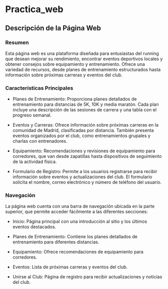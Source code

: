 # Practica_web

## Descripción de la Página Web
### Resumen
Esta página web es una plataforma diseñada para entusiastas del running que desean mejorar su rendimiento, encontrar eventos deportivos locales y obtener consejos sobre equipamiento y entrenamiento. Ofrece una variedad de recursos, desde planes de entrenamiento estructurados hasta información sobre próximas carreras y eventos del club.

### Características Principales
- Planes de Entrenamiento: Proporciona planes detallados de entrenamiento para distancias de 5K, 10K y media maratón. Cada plan incluye una descripción de las sesiones de carrera y una tabla con el progreso semanal.

- Eventos y Carreras: Ofrece información sobre próximas carreras en la comunidad de Madrid, clasificadas por distancia. También presenta eventos organizados por el club, como entrenamientos grupales y charlas con entrenadores.

- Equipamiento: Recomendaciones y revisiones de equipamiento para corredores, que van desde zapatillas hasta dispositivos de seguimiento de la actividad física.

- Formulario de Registro: Permite a los usuarios registrarse para recibir información sobre eventos y actualizaciones del club. El formulario solicita el nombre, correo electrónico y número de teléfono del usuario.

### Navegación
La página web cuenta con una barra de navegación ubicada en la parte superior, que permite acceder fácilmente a las diferentes secciones:

- Inicio: Página principal con una introducción al sitio y los últimos eventos destacados.

- Planes de Entrenamiento: Contiene los planes detallados de entrenamiento para diferentes distancias.

- Equipamiento: Ofrece recomendaciones de equipamiento para corredores.

- Eventos: Lista de próximas carreras y eventos del club.

- Unirse al Club: Página de registro para recibir actualizaciones y noticias del club.

